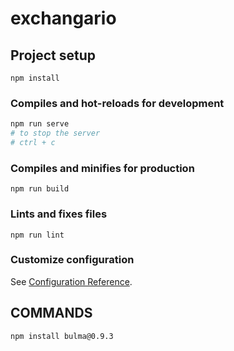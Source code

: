 # exchangario

## Project setup
```
npm install
```

### Compiles and hot-reloads for development 
```bash
npm run serve 
# to stop the server
# ctrl + c
```

### Compiles and minifies for production
```
npm run build
```

### Lints and fixes files
```
npm run lint
```

### Customize configuration
See [Configuration Reference](https://cli.vuejs.org/config/).


## COMMANDS
```bash
npm install bulma@0.9.3
```